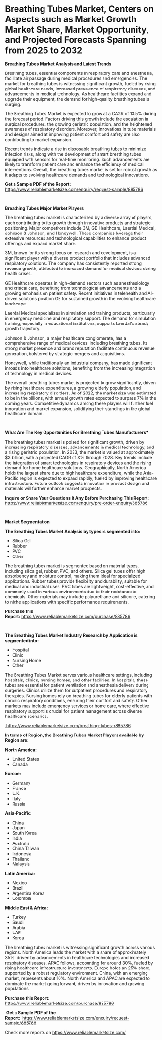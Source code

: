 <p><h1>Breathing Tubes Market, Centers on Aspects such as Market Growth Market Share, Market Opportunity, and Projected Forecasts Spanning from 2025 to 2032</h1></p><p><strong>Breathing Tubes Market Analysis and Latest Trends</strong></p>
<p><p>Breathing tubes, essential components in respiratory care and anesthesia, facilitate air passage during medical procedures and emergencies. The market for breathing tubes is witnessing significant growth, fueled by rising global healthcare needs, increased prevalence of respiratory diseases, and advancements in medical technology. As healthcare facilities expand and upgrade their equipment, the demand for high-quality breathing tubes is surging.</p><p>The Breathing Tubes Market is expected to grow at a CAGR of 13.5% during the forecast period. Factors driving this growth include the escalation in surgical procedures, the growing geriatric population, and the heightened awareness of respiratory disorders. Moreover, innovations in tube materials and designs aimed at improving patient comfort and safety are also contributing to market expansion.</p><p>Recent trends indicate a rise in disposable breathing tubes to minimize infection risks, along with the development of smart breathing tubes equipped with sensors for real-time monitoring. Such advancements are likely to transform patient care and enhance the efficiency of medical interventions. Overall, the breathing tubes market is set for robust growth as it adapts to evolving healthcare demands and technological innovations.</p></p>
<p><strong>Get a Sample PDF of the Report:&nbsp;</strong> <a href="https://www.reliablemarketsize.com/enquiry/request-sample/885786?utm_campaign=2442&utm_medium=2&utm_source=Github&utm_content=ia&utm_term=04032025&utm_id=breathing-tubes">https://www.reliablemarketsize.com/enquiry/request-sample/885786</a></p>
<p>&nbsp;</p>
<p><strong>Breathing Tubes Major Market Players</strong></p>
<p><p>The breathing tubes market is characterized by a diverse array of players, each contributing to its growth through innovative products and strategic positioning. Major competitors include 3M, GE Healthcare, Laerdal Medical, Johnson & Johnson, and Honeywell. These companies leverage their extensive resources and technological capabilities to enhance product offerings and expand market share.</p><p>3M, known for its strong focus on research and development, is a significant player with a diverse product portfolio that includes advanced respiratory solutions. The company has consistently reported strong revenue growth, attributed to increased demand for medical devices during health crises. </p><p>GE Healthcare operates in high-demand sectors such as anesthesiology and critical care, benefiting from technological advancements and a growing emphasis on patient safety. Recent initiatives in telehealth and AI-driven solutions position GE for sustained growth in the evolving healthcare landscape.</p><p>Laerdal Medical specializes in simulation and training products, particularly in emergency medicine and respiratory support. The demand for simulation training, especially in educational institutions, supports Laerdal's steady growth trajectory.</p><p>Johnson & Johnson, a major healthcare conglomerate, has a comprehensive range of medical devices, including breathing tubes. Its strong market presence and brand reputation facilitate continuous revenue generation, bolstered by strategic mergers and acquisitions.</p><p>Honeywell, while traditionally an industrial company, has made significant inroads into healthcare solutions, benefiting from the increasing integration of technology in medical devices.</p><p>The overall breathing tubes market is projected to grow significantly, driven by rising healthcare expenditures, a growing elderly population, and increasing respiratory disorders. As of 2022, the market size was estimated to be in the billions, with annual growth rates expected to surpass 7% in the coming years. Competitive dynamics among these players will further fuel innovation and market expansion, solidifying their standings in the global healthcare domain.</p></p>
<p>&nbsp;</p>
<p><strong>What Are The Key Opportunities For Breathing Tubes Manufacturers?</strong></p>
<p><p>The breathing tubes market is poised for significant growth, driven by increasing respiratory diseases, advancements in medical technology, and a rising geriatric population. In 2023, the market is valued at approximately $X billion, with a projected CAGR of X% through 2028. Key trends include the integration of smart technologies in respiratory devices and the rising demand for home healthcare solutions. Geographically, North America holds the largest share due to high healthcare expenditure, while the Asia-Pacific region is expected to expand rapidly, fueled by improving healthcare infrastructure. Future outlook suggests innovation in product design and materials will further enhance market prospects.</p></p>
<p><strong>Inquire or Share Your Questions If Any Before Purchasing This Report:</strong> <a href="https://www.reliablemarketsize.com/enquiry/pre-order-enquiry/885786?utm_campaign=2442&utm_medium=2&utm_source=Github&utm_content=ia&utm_term=04032025&utm_id=breathing-tubes">https://www.reliablemarketsize.com/enquiry/pre-order-enquiry/885786</a></p>
<p>&nbsp;</p>
<p><strong>Market Segmentation</strong></p>
<p><strong>The Breathing Tubes Market Analysis by types is segmented into:</strong></p>
<p><ul><li>Silica Gel</li><li>Rubber</li><li>PVC</li><li>Other</li></ul></p>
<p><p>The breathing tubes market is segmented based on material types, including silica gel, rubber, PVC, and others. Silica gel tubes offer high absorbency and moisture control, making them ideal for specialized applications. Rubber tubes provide flexibility and durability, suitable for medical and industrial uses. PVC tubes are lightweight, cost-effective, and commonly used in various environments due to their resistance to chemicals. Other materials may include polyurethane and silicone, catering to niche applications with specific performance requirements.</p></p>
<p><strong>Purchase this Report:&nbsp;</strong><a href="https://www.reliablemarketsize.com/purchase/885786?utm_campaign=2442&utm_medium=2&utm_source=Github&utm_content=ia&utm_term=04032025&utm_id=breathing-tubes">https://www.reliablemarketsize.com/purchase/885786</a></p>
<p>&nbsp;</p>
<p><strong>The Breathing Tubes Market Industry Research by Application is segmented into:</strong></p>
<p><ul><li>Hospital</li><li>Clinic</li><li>Nursing Home</li><li>Other</li></ul></p>
<p><p>The Breathing Tubes Market serves various healthcare settings, including hospitals, clinics, nursing homes, and other facilities. In hospitals, these tubes are essential for patient ventilation and anesthesia delivery during surgeries. Clinics utilize them for outpatient procedures and respiratory therapies. Nursing homes rely on breathing tubes for elderly patients with chronic respiratory conditions, ensuring their comfort and safety. Other markets may include emergency services or home care, where effective respiratory support is crucial for patient management across diverse healthcare scenarios.</p></p>
<p><a href="https://www.reliablemarketsize.com/breathing-tubes-r885786?utm_campaign=2442&utm_medium=2&utm_source=Github&utm_content=ia&utm_term=04032025&utm_id=breathing-tubes">&nbsp;https://www.reliablemarketsize.com/breathing-tubes-r885786</a></p>
<p><strong>In terms of Region, the Breathing Tubes Market Players available by Region are:</strong></p>
<p>
    <p> <strong> North America: </strong>
        <ul>
            <li>United States</li>
            <li>Canada</li>
        </ul>
        </p> 
    <p> <strong> Europe: </strong>
        <ul>
            <li>Germany</li>
            <li>France</li>
            <li>U.K.</li>
            <li>Italy</li>
            <li>Russia</li>
        </ul>
        </p> 
    <p> <strong> Asia-Pacific: </strong>
        <ul>
            <li>China</li>
            <li>Japan</li>
            <li>South Korea</li>
            <li>India</li>
            <li>Australia</li>
            <li>China Taiwan</li>
            <li>Indonesia</li>
            <li>Thailand</li>
            <li>Malaysia</li>
        </ul>
        </p> 
    <p> <strong> Latin America: </strong>
        <ul>
            <li>Mexico</li>
            <li>Brazil</li>
            <li>Argentina Korea</li>
            <li>Colombia</li>
        </ul>
        </p> 
    <p> <strong> Middle East & Africa: </strong>
        <ul>
            <li>Turkey</li>
            <li>Saudi</li>
            <li>Arabia</li>
            <li>UAE</li>
            <li>Korea</li>
        </ul>
    </p>
    </p>
<p><p>The breathing tubes market is witnessing significant growth across various regions. North America leads the market with a share of approximately 35%, driven by advancements in healthcare technologies and increased respiratory diseases. APAC follows, accounting for around 30%, fueled by rising healthcare infrastructure investments. Europe holds an 25% share, supported by a robust regulatory environment. China, with an emerging market, represents about 10%. North America and APAC are expected to dominate the market going forward, driven by innovation and growing populations.</p></p>
<p><strong>Purchase this Report: </strong><a href="https://www.reliablemarketsize.com/purchase/885786?utm_campaign=2442&utm_medium=2&utm_source=Github&utm_content=ia&utm_term=04032025&utm_id=breathing-tubes">https://www.reliablemarketsize.com/purchase/885786</a></p>
<p>&nbsp;<strong>Get a Sample PDF of the Report:&nbsp;&nbsp;</strong><a href="https://www.reliablemarketsize.com/enquiry/request-sample/885786?utm_campaign=2442&utm_medium=2&utm_source=Github&utm_content=ia&utm_term=04032025&utm_id=breathing-tubes">https://www.reliablemarketsize.com/enquiry/request-sample/885786</a></p>
<p><strong></strong></p>
<p>Check more reports on <a href="https://www.reliablemarketsize.com/?utm_campaign=2442&utm_medium=2&utm_source=Github&utm_content=ia&utm_term=04032025&utm_id=breathing-tubes">https://www.reliablemarketsize.com/</a></p>